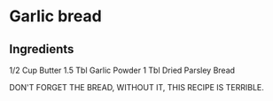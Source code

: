 # Garlic bread

## Ingredients

1/2 Cup Butter
1.5 Tbl Garlic Powder
1 Tbl Dried Parsley
Bread




DON'T FORGET THE BREAD, WITHOUT IT, THIS RECIPE IS TERRIBLE.
